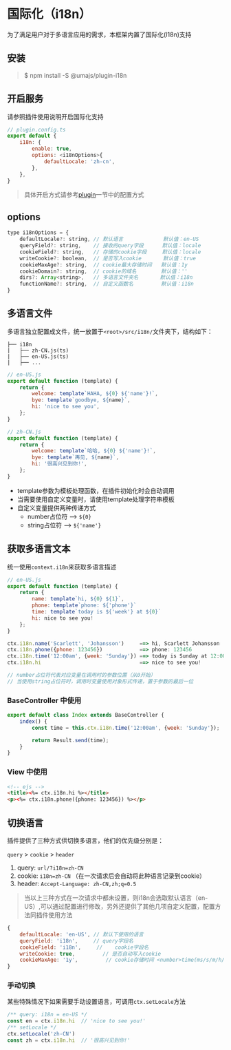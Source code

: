 # 国际化（i18n）

为了满足用户对于多语言应用的需求，本框架内置了国际化(I18n)支持

## 安装

> $ npm install -S @umajs/plugin-i18n

## 开启服务
请参照插件使用说明开启国际化支持
```js
// plugin.config.ts
export default {
    i18n: {
        enable: true,
        options: <i18nOptions>{
            defaultLocale: 'zh-cn',
        },
    },
}
```

> 具体开启方式请参考[plugin](../基础功能/Plugin.md)一节中的配置方式

## options
```js
type i18nOptions = {
    defaultLocale?: string, // 默认语言             默认值：en-US
    queryField?: string,    // 接收的query字段      默认值：locale
    cookieField?: string,   // 存储的cookie字段     默认值：locale
    writeCookie?: boolean,  // 是否写入cookie       默认值：true
    cookieMaxAge?: string,  // cookie最大存储时间   默认值：1y
    cookieDomain?: string,  // cookie的域名        默认值：''
    dirs?: Array<string>,   // 多语言文件夹名       默认值：i18n
    functionName?: string,  // 自定义函数名         默认值：i18n
}
```

## 多语言文件
多语言独立配置成文件，统一放置于`<root>/src/i18n/`文件夹下，结构如下：

```
├── i18n
|   ├── zh-CN.js(ts)  
|   ├── en-US.js(ts)
|   ├── ...
```

```js
// en-US.js
export default function (template) {
    return {
        welcome: template`HAHA, ${0} ${'name'}!`,
        bye: template`goodbye, ${name}`,
        hi: 'nice to see you',
    };
}

// zh-CN.js
export default function (template) {
    return {
        welcome: template`哈哈, ${0} ${'name'}!`,
        bye: template`再见, ${name}`,
        hi: '很高兴见到你!',
    };
}
```
 
* template参数为模板处理函数，在插件初始化时会自动调用
* 当需要使用自定义变量时，请使用template处理字符串模板
* 自定义变量提供两种传递方式
  * number占位符 --> `${0}`
  * string占位符 --> `${'name'}`

## 获取多语言文本
统一使用`context.i18n`来获取多语言描述

```js
// en-US.js
export default function (template) {
    return {
        name: template`hi, ${0} ${1}`,
        phone: template`phone: ${'phone'}`
        time: template`today is ${'week'} at ${0}`
        hi: nice to see you!
    };
}

ctx.i18n.name('Scarlett', 'Johansson')     ==> hi, Scarlett Johansson
ctx.i18n.phone({phone: 123456})            ==> phone: 123456
ctx.i18n.time('12:00am', {week: 'Sunday'}) ==> today is Sunday at 12:00am
ctx.i18n.hi                                ==> nice to see you!

// number占位符代表对应变量在调用时的参数位置（从0开始）
// 当使用string占位符时，调用时变量使用对象形式传递，置于参数的最后一位
```

### BaseController 中使用

```js
export default class Index extends BaseController {
    index() {
        const time = this.ctx.i18n.time('12:00am', {week: 'Sunday'});

        return Result.send(time);
    }
}
```

### View 中使用

```html
<!-- ejs -->
<title><%= ctx.i18n.hi %></title>
<p><%= ctx.i18n.phone({phone: 123456}) %></p>
```

## 切换语言

插件提供了三种方式供切换多语言，他们的优先级分别是：

`query` > `cookie` > `header`

1. query: `url/?i18n=zh-CN`
2. cookie: `i18n=zh-CN` （在一次请求后会自动将此种语言记录到cookie）
3. header: `Accept-Language: zh-CN,zh;q=0.5`

> 当以上三种方式在一次请求中都未设置，则i18n会选取默认语言（en-US）,可以通过配置进行修改，另外还提供了其他几项自定义配置，配置方法同插件使用方法

```js
{
    defaultLocale: 'en-US', // 默认下使用的语言
    queryField: 'i18n',     // query字段名
    cookieField: 'i18n',     //    cookie字段名
    writeCookie: true,         // 是否自动写入cookie
    cookieMaxAge: '1y',         // cookie存储时间 <number>time(ms/s/m/h/d/w/y)
}
```

### 手动切换

某些特殊情况下如果需要手动设置语言，可调用`ctx.setLocale`方法
```js
/** query: i18n = en-US */
const en = ctx.i18n.hi  // 'nice to see you!'
/** setLocale */
ctx.setLocale('zh-CN')
const zh = ctx.i18n.hi  // '很高兴见到你!'
```